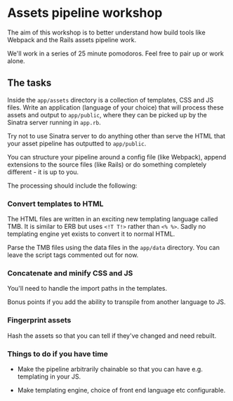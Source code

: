 # Assets pipeline workshop

The aim of this workshop is to better understand how build tools like Webpack and the Rails assets pipeline work.

We'll work in a series of 25 minute pomodoros. Feel free to pair up or work alone.

## The tasks

Inside the `app/assets` directory is a collection of templates, CSS and JS files. Write an application (language of your choice) that will process these assets and output to `app/public`, where they can be picked up by the Sinatra server running in `app.rb`.

Try not to use Sinatra server to do anything other than serve the HTML that your asset pipeline has outputted to `app/public`.

You can structure your pipeline around a config file (like Webpack), append extensions to the source files (like Rails) or do something completely different - it is up to you.

The processing should include the following:

### Convert templates to HTML

The HTML files are written in an exciting new templating language called TMB. It is similar to ERB but uses `<!T T!>` rather than `<% %>`. Sadly no templating engine yet exists to convert it to normal HTML.

Parse the TMB files using the data files in the `app/data` directory. You can leave the script tags commented out for now.

### Concatenate and minify CSS and JS

You'll need to handle the import paths in the templates.

Bonus points if you add the ability to transpile from another language to JS.

### Fingerprint assets

Hash the assets so that you can tell if they've changed and need rebuilt.

### Things to do if you have time

* Make the pipeline arbitrarily chainable so that you can have e.g. templating in your JS.

* Make templating engine, choice of front end language etc configurable.
